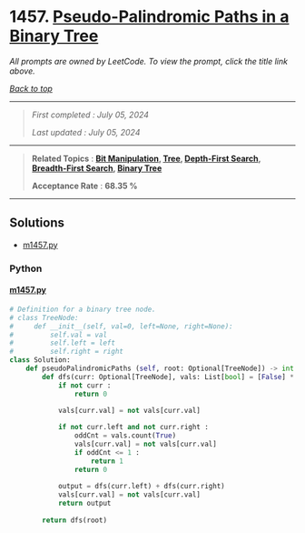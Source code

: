 # 1457. [Pseudo-Palindromic Paths in a Binary Tree](<https://leetcode.com/problems/pseudo-palindromic-paths-in-a-binary-tree>)

*All prompts are owned by LeetCode. To view the prompt, click the title link above.*

*[Back to top](<../README.md>)*

------

> *First completed : July 05, 2024*
>
> *Last updated : July 05, 2024*

------

> **Related Topics** : **[Bit Manipulation](<by_topic/Bit Manipulation.md>), [Tree](<by_topic/Tree.md>), [Depth-First Search](<by_topic/Depth-First Search.md>), [Breadth-First Search](<by_topic/Breadth-First Search.md>), [Binary Tree](<by_topic/Binary Tree.md>)**
>
> **Acceptance Rate** : **68.35 %**

------

## Solutions

- [m1457.py](<../my-submissions/m1457.py>)
### Python
#### [m1457.py](<../my-submissions/m1457.py>)
```Python
# Definition for a binary tree node.
# class TreeNode:
#     def __init__(self, val=0, left=None, right=None):
#         self.val = val
#         self.left = left
#         self.right = right
class Solution:
    def pseudoPalindromicPaths (self, root: Optional[TreeNode]) -> int:
        def dfs(curr: Optional[TreeNode], vals: List[bool] = [False] * 10) -> int :
            if not curr :
                return 0
            
            vals[curr.val] = not vals[curr.val]

            if not curr.left and not curr.right :
                oddCnt = vals.count(True)
                vals[curr.val] = not vals[curr.val]
                if oddCnt <= 1 :
                    return 1
                return 0
            
            output = dfs(curr.left) + dfs(curr.right)
            vals[curr.val] = not vals[curr.val]
            return output
        
        return dfs(root)
```

